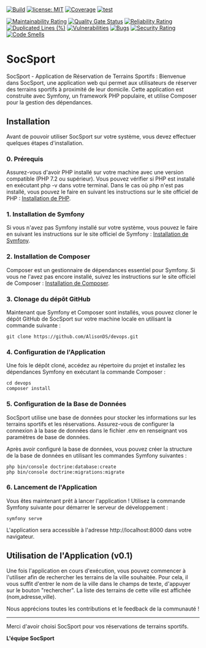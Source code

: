 [![Build](https://github.com/AlisonDS/devops/actions/workflows/build.yml/badge.svg)](https://github.com/AlisonDS/devops/actions/workflows/build.yml)
[![license: MIT](https://img.shields.io/badge/license-MIT-green)](LICENSE)
[![Coverage](https://sonarcloud.io/api/project_badges/measure?project=AlisonDS_devops&metric=coverage)](https://sonarcloud.io/summary/new_code?id=AlisonDS_devops)
[![test](https://img.shields.io/github/v/release/AlisonDS/devops?label=Dernière%20version)](https://github.com/AlisonDS/devops/releases)

[![Maintainability Rating](https://sonarcloud.io/api/project_badges/measure?project=AlisonDS_devops&metric=sqale_rating)](https://sonarcloud.io/summary/new_code?id=AlisonDS_devops)
[![Quality Gate Status](https://sonarcloud.io/api/project_badges/measure?project=AlisonDS_devops&metric=alert_status)](https://sonarcloud.io/summary/new_code?id=AlisonDS_devops)
[![Reliability Rating](https://sonarcloud.io/api/project_badges/measure?project=AlisonDS_devops&metric=reliability_rating)](https://sonarcloud.io/summary/new_code?id=AlisonDS_devops)
[![Duplicated Lines (%)](https://sonarcloud.io/api/project_badges/measure?project=AlisonDS_devops&metric=duplicated_lines_density)](https://sonarcloud.io/summary/new_code?id=AlisonDS_devops)
[![Vulnerabilities](https://sonarcloud.io/api/project_badges/measure?project=AlisonDS_devops&metric=vulnerabilities)](https://sonarcloud.io/summary/new_code?id=AlisonDS_devops)
[![Bugs](https://sonarcloud.io/api/project_badges/measure?project=AlisonDS_devops&metric=bugs)](https://sonarcloud.io/summary/new_code?id=AlisonDS_devops)
[![Security Rating](https://sonarcloud.io/api/project_badges/measure?project=AlisonDS_devops&metric=security_rating)](https://sonarcloud.io/summary/new_code?id=AlisonDS_devops)
[![Code Smells](https://sonarcloud.io/api/project_badges/measure?project=AlisonDS_devops&metric=code_smells)](https://sonarcloud.io/summary/new_code?id=AlisonDS_devops)



# SocSport


SocSport - Application de Réservation de Terrains Sportifs :
Bienvenue dans SocSport, une application web qui permet aux utilisateurs de réserver des terrains sportifs à proximité de leur domicile. Cette application est construite avec Symfony, un framework PHP populaire, et utilise Composer pour la gestion des dépendances.

## Installation
Avant de pouvoir utiliser SocSport sur votre système, vous devez effectuer quelques étapes d'installation. 

### 0. Prérequis
Assurez-vous d'avoir PHP installé sur votre machine avec une version compatible (PHP 7.2 ou supérieur). Vous pouvez vérifier si PHP est installé en exécutant php -v dans votre terminal. Dans le cas où php n'est pas installé, vous pouvez le faire en suivant les instructions sur le site officiel de PHP : [Installation de PHP](https://www.php.net/).

### 1. Installation de Symfony
Si vous n'avez pas Symfony installé sur votre système, vous pouvez le faire en suivant les instructions sur le site officiel de Symfony : [Installation de Symfony](https://symfony.com/doc/current/setup.html).

### 2. Installation de Composer
Composer est un gestionnaire de dépendances essentiel pour Symfony. Si vous ne l'avez pas encore installé, suivez les instructions sur le site officiel de Composer : [Installation de Composer](https://getcomposer.org/download/).

### 3. Clonage du dépôt GitHub
Maintenant que Symfony et Composer sont installés, vous pouvez cloner le dépôt GitHub de SocSport sur votre machine locale en utilisant la commande suivante :

```
git clone https://github.com/AlisonDS/devops.git
```

### 4. Configuration de l'Application
Une fois le dépôt cloné, accédez au répertoire du projet et installez les dépendances Symfony en exécutant la commande Composer :

```
cd devops
composer install
```

### 5. Configuration de la Base de Données
SocSport utilise une base de données pour stocker les informations sur les terrains sportifs et les réservations. Assurez-vous de configurer la connexion à la base de données dans le fichier .env en renseignant vos paramètres de base de données.

Après avoir configuré la base de données, vous pouvez créer la structure de la base de données en utilisant les commandes Symfony suivantes :

```
php bin/console doctrine:database:create
php bin/console doctrine:migrations:migrate
```

### 6. Lancement de l'Application
Vous êtes maintenant prêt à lancer l'application !
Utilisez la commande Symfony suivante pour démarrer le serveur de développement :

```
symfony serve
```

L'application sera accessible à l'adresse http://localhost:8000 dans votre navigateur.

## Utilisation de l'Application (v0.1)
Une fois l'application en cours d'exécution, vous pouvez commencer à l'utiliser afin de rechercher les terrains de la ville souhaitée.
Pour cela, il vous suffit d'entrer le nom de la ville dans le champs de texte, d'appuyer sur le bouton "rechercher". La liste des terrains de cette ville est affichée (nom,adresse,ville).

Nous apprécions toutes les contributions et le feedback de la communauté !

---

Merci d'avoir choisi SocSport pour vos réservations de terrains sportifs. 

**L'équipe SocSport**
